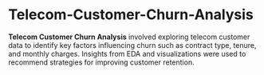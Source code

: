 # Telecom-Customer-Churn-Analysis
**Telecom Customer Churn Analysis** involved exploring telecom customer data to identify key factors influencing churn such as contract type, tenure, and monthly charges. Insights from EDA and visualizations were used to recommend strategies for improving customer retention.

